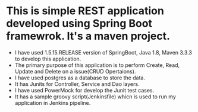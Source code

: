 # This is simple REST application developed using Spring Boot framewrok. It's a maven project. 
* I have used 1.5.15.RELEASE version of SpringBoot, Java 1.8, Maven 3.3.3 to develop this application.
* The primary purpose of this application is to perform Create, Read, Update and Delete on a issue(CRUD Opertaions). 
* I have used postgres as a database to store the data. 
* It has Junits for Controller, Service and Dao layers.
* I have used PowerMock for develop the Junit test cases.
* It has a sample groovy script(Jenkinsfile) whicn is used to run my application in Jenkins pipeline.
